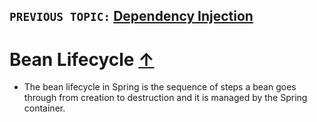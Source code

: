 `PREVIOUS TOPIC:` [Dependency Injection](2_4_Dependency-Injection.md)
-----

# Bean Lifecycle [↑](../../../README.md#spring-framework)
- The bean lifecycle in Spring is the sequence of steps a bean goes through from creation to destruction and it is managed by the Spring container.